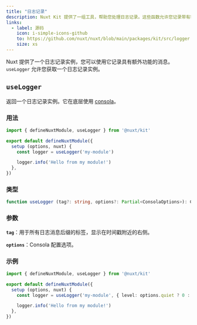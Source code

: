 ```yaml
---
title: "日志记录"
description: Nuxt Kit 提供了一组工具，帮助您处理日志记录。这些函数允许您记录带有额外功能的消息。
links:
  - label: 源码
    icon: i-simple-icons-github
    to: https://github.com/nuxt/nuxt/blob/main/packages/kit/src/logger.ts
    size: xs
---
```


Nuxt 提供了一个日志记录实例，您可以使用它记录具有额外功能的消息。`useLogger` 允许您获取一个日志记录实例。

## `useLogger`

返回一个日志记录实例。它在底层使用 [consola](https://github.com/unjs/consola)。

### 用法

```ts twoslash
import { defineNuxtModule, useLogger } from '@nuxt/kit'

export default defineNuxtModule({
  setup (options, nuxt) {
    const logger = useLogger('my-module')

    logger.info('Hello from my module!')
  },
})
```

### 类型

```ts
function useLogger (tag?: string, options?: Partial<ConsolaOptions>): ConsolaInstance
```

### 参数

**`tag`**：用于所有日志消息后缀的标签，显示在时间戳附近的右侧。

**`options`**：Consola 配置选项。

### 示例

```ts twoslash
import { defineNuxtModule, useLogger } from '@nuxt/kit'

export default defineNuxtModule({
  setup (options, nuxt) {
    const logger = useLogger('my-module', { level: options.quiet ? 0 : 3 })

    logger.info('Hello from my module!')
  },
})
```
